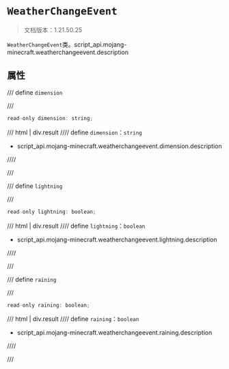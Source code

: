 # `WeatherChangeEvent`

> 文档版本：1.21.50.25

`WeatherChangeEvent`类。script_api.mojang-minecraft.weatherchangeevent.description

## 属性

/// define
`dimension`


///

```js
read-only dimension: string;
```

/// html | div.result
//// define
`dimension`：`string`

- script_api.mojang-minecraft.weatherchangeevent.dimension.description


////

///


/// define
`lightning`


///

```js
read-only lightning: boolean;
```

/// html | div.result
//// define
`lightning`：`boolean`

- script_api.mojang-minecraft.weatherchangeevent.lightning.description


////

///


/// define
`raining`


///

```js
read-only raining: boolean;
```

/// html | div.result
//// define
`raining`：`boolean`

- script_api.mojang-minecraft.weatherchangeevent.raining.description


////

///

